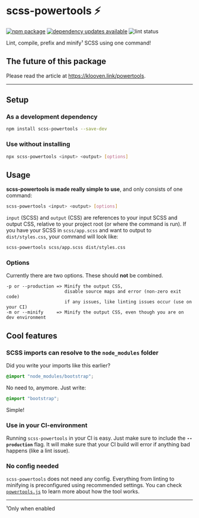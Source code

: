 # scss-powertools :zap:
[![npm package](https://img.shields.io/npm/v/scss-powertools.svg)](https://www.npmjs.com/package/scss-powertools)
[![dependency updates available](https://img.shields.io/github/issues-pr-raw/Tutrox/scss-powertools/dependencies?label=dependency%20updates%20available)](https://github.com/Tutrox/scss-powertools/pulls?q=is%3Apr+is%3Aopen+label%3Adependencies)
![lint status](https://github.com/Tutrox/scss-powertools/actions/workflows/lint/badge.svg)

Lint, compile, prefix and minify¹ SCSS using one command!

## The future of this package

Please read the article at https://klooven.link/powertools.

---

## Setup

### As a development dependency

```bash
npm install scss-powertools --save-dev
```

### Use without installing

```bash
npx scss-powertools <input> <output> [options]
```

## Usage

**scss-powertools is made really simple to use**, and only consists of one command:

```bash
scss-powertools <input> <output> [options]
```

`input` (SCSS) and `output` (CSS) are references to your input SCSS and output CSS, relative to your project root (or where the command is run). If you have your SCSS in `scss/app.scss` and want to output to `dist/styles.css`, your command will look like:

```bash
scss-powertools scss/app.scss dist/styles.css
```

### Options

Currently there are two options. These should **not** be combined.

```
-p or --production => Minify the output CSS,
                      disable source maps and error (non-zero exit code)
                      if any issues, like linting issues occur (use on your CI)
-m or --minify     => Minify the output CSS, even though you are on dev environment
```

## Cool features

### SCSS imports can resolve to the `node_modules` folder

Did you write your imports like this earlier?

```scss
@import "node_modules/bootstrap";
```

No need to, anymore. Just write:

```scss
@import "bootstrap";
```

Simple!

### Use in your CI-environment

Running `scss-powertools` in your CI is easy. Just make sure to include the **`--production`** flag. It will make sure that your CI build will error if anything bad happens (like a lint issue).

### No config needed

`scss-powertools` does not need any config. Everything from linting to minifying is preconfigured using recommended settings. You can check [`powertools.js`](https://github.com/Tutrox/scss-powertools/blob/master/lib/powertools.js) to learn more about how the tool works.

---

¹Only when enabled
